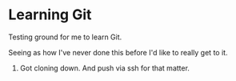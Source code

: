 # Learning Git
Testing ground for me to learn Git.

Seeing as how I've never done this before I'd like to really get to it.

1. Got cloning down. And push via ssh for that matter.
